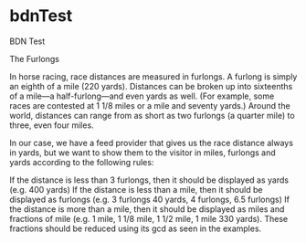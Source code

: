 bdnTest
=======

BDN Test

The Furlongs

In horse racing, race distances are measured in furlongs. A furlong is simply an eighth of a mile (220 yards). Distances can be broken up into sixteenths of a mile—a half-furlong—and even yards as well. (For example, some races are contested at 1 1/8 miles or a mile and seventy yards.) Around the world, distances can range from as short as two furlongs (a quarter mile) to three, even four miles.

In our case, we have a feed provider that gives us the race distance always in yards, but we want to show them to the visitor in miles, furlongs and yards according to the following rules:

If the distance is less than 3 furlongs, then it should be displayed as yards (e.g. 400 yards)
If the distance is less than a mile, then it should be displayed as furlongs (e.g. 3 furlongs 40 yards, 4 furlongs, 6.5 furlongs)
If the distance is more than a mile, then it should be displayed as miles and fractions of mile (e.g. 1 mile, 1 1/8 mile, 1 1/2 mile, 1 mile 330 yards). These fractions should be reduced using its gcd as seen in the examples.
